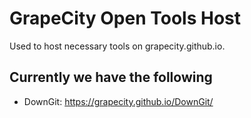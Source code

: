 # GrapeCity Open Tools Host

Used to host necessary tools on grapecity.github.io.

## Currently we have the following

* DownGit: https://grapecity.github.io/DownGit/